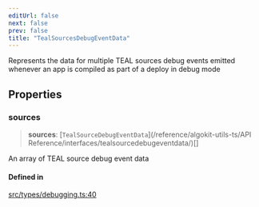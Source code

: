 ```yaml
---
editUrl: false
next: false
prev: false
title: "TealSourcesDebugEventData"
---
```


Represents the data for multiple TEAL sources debug events emitted whenever an app is compiled as part of a deploy in debug mode

## Properties

### sources

> **sources**: [`TealSourceDebugEventData`](/reference/algokit-utils-ts/API Reference/interfaces/tealsourcedebugeventdata/)[]

An array of TEAL source debug event data

#### Defined in

[src/types/debugging.ts:40](https://github.com/algorandfoundation/algokit-utils-ts/blob/e57e96ab17213653e656688e8d7251c0107554cf/src/types/debugging.ts#L40)
